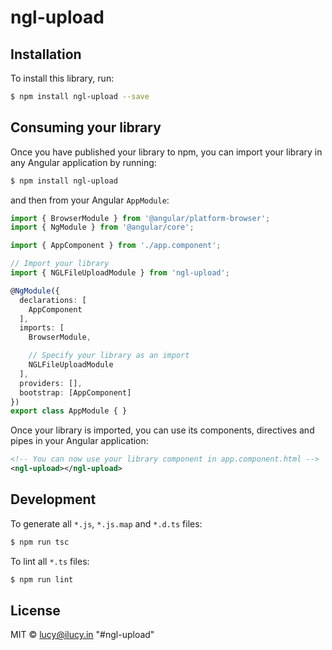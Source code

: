 # ngl-upload

## Installation

To install this library, run:

```bash
$ npm install ngl-upload --save
```

## Consuming your library

Once you have published your library to npm, you can import your library in any Angular application by running:

```bash
$ npm install ngl-upload
```

and then from your Angular `AppModule`:

```typescript
import { BrowserModule } from '@angular/platform-browser';
import { NgModule } from '@angular/core';

import { AppComponent } from './app.component';

// Import your library
import { NGLFileUploadModule } from 'ngl-upload';

@NgModule({
  declarations: [
    AppComponent
  ],
  imports: [
    BrowserModule,

    // Specify your library as an import
    NGLFileUploadModule
  ],
  providers: [],
  bootstrap: [AppComponent]
})
export class AppModule { }
```

Once your library is imported, you can use its components, directives and pipes in your Angular application:

```xml
<!-- You can now use your library component in app.component.html -->
<ngl-upload></ngl-upload>
```

## Development

To generate all `*.js`, `*.js.map` and `*.d.ts` files:

```bash
$ npm run tsc
```

To lint all `*.ts` files:

```bash
$ npm run lint
```

## License

MIT © [lucy@ilucy.in](mailto:lucy@ilucy.in)
"#ngl-upload" 
